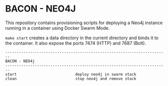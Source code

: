 # BACON - NEO4J

This repository contains provisioning scripts for deploying a Neo4j instance running in a container using Docker Swarm Mode.

`make start` creates a data directory in the current directory and binds it to the container. It also expose the ports 7474 (HTTP) and 7687 (Bolt).

```
------------------------------------------------------------------------
BACON - NEO4j
------------------------------------------------------------------------
start                          deploy neo4j in swarm stack
clean                          stop neo4j and remove stack
```
